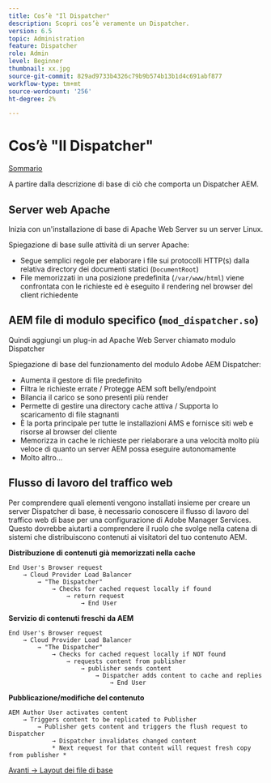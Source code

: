 ```yaml
---
title: Cos’è "Il Dispatcher"
description: Scopri cos’è veramente un Dispatcher.
version: 6.5
topic: Administration
feature: Dispatcher
role: Admin
level: Beginner
thumbnail: xx.jpg
source-git-commit: 829ad9733b4326c79b9b574b13b1d4c691abf877
workflow-type: tm+mt
source-wordcount: '256'
ht-degree: 2%

---
```



# Cos’è &quot;Il Dispatcher&quot;

[Sommario](./overview.md)

A partire dalla descrizione di base di ciò che comporta un Dispatcher AEM.

## Server web Apache

Inizia con un&#39;installazione di base di Apache Web Server su un server Linux.

Spiegazione di base sulle attività di un server Apache:

- Segue semplici regole per elaborare i file sui protocolli HTTP(s) dalla relativa directory dei documenti statici (`DocumentRoot`)
- File memorizzati in una posizione predefinita (`/var/www/html`) viene confrontata con le richieste ed è eseguito il rendering nel browser del client richiedente




## AEM file di modulo specifico (`mod_dispatcher.so`)

Quindi aggiungi un plug-in ad Apache Web Server chiamato modulo Dispatcher

Spiegazione di base del funzionamento del modulo Adobe AEM Dispatcher:

- Aumenta il gestore di file predefinito
- Filtra le richieste errate / Protegge AEM soft belly/endpoint
- Bilancia il carico se sono presenti più render
- Permette di gestire una directory cache attiva / Supporta lo scaricamento di file stagnanti
- È la porta principale per tutte le installazioni AMS e fornisce siti web e risorse al browser del cliente
- Memorizza in cache le richieste per rielaborare a una velocità molto più veloce di quanto un server AEM possa eseguire autonomamente
- Molto altro...

## Flusso di lavoro del traffico web

Per comprendere quali elementi vengono installati insieme per creare un server Dispatcher di base, è necessario conoscere il flusso di lavoro del traffico web di base per una configurazione di Adobe Manager Services.
Questo dovrebbe aiutarti a comprendere il ruolo che svolge nella catena di sistemi che distribuiscono contenuti ai visitatori del tuo contenuto AEM.

<b>Distribuzione di contenuti già memorizzati nella cache</b>

```
End User's Browser request 
    → Cloud Provider Load Balancer 
        → "The Dispatcher" 
            → Checks for cached request locally if found 
                → return request 
                    → End User
```

<b>Servizio di contenuti freschi da AEM</b>

```
End User's Browser request 
    → Cloud Provider Load Balancer 
        → "The Dispatcher" 
            → Checks for cached request locally if NOT found 
                → requests content from publisher 
                    → publisher sends content 
                        → Dispatcher adds content to cache and replies 
                            → End User
```

<b>Pubblicazione/modifiche del contenuto</b>

```
AEM Author User activates content 
    → Triggers content to be replicated to Publisher 
        → Publisher gets content and triggers the flush request to Dispatcher 
            → Dispatcher invalidates changed content 
            * Next request for that content will request fresh copy from publisher *
```

[Avanti -> Layout dei file di base](./basic-file-layout.md)